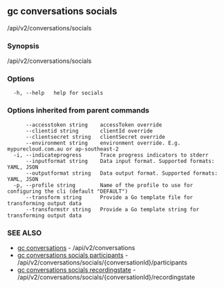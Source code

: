 ## gc conversations socials

/api/v2/conversations/socials

### Synopsis

/api/v2/conversations/socials

### Options

```
  -h, --help   help for socials
```

### Options inherited from parent commands

```
      --accesstoken string    accessToken override
      --clientid string       clientId override
      --clientsecret string   clientSecret override
      --environment string    environment override. E.g. mypurecloud.com.au or ap-southeast-2
  -i, --indicateprogress      Trace progress indicators to stderr
      --inputformat string    Data input format. Supported formats: YAML, JSON
      --outputformat string   Data output format. Supported formats: YAML, JSON
  -p, --profile string        Name of the profile to use for configuring the cli (default "DEFAULT")
      --transform string      Provide a Go template file for transforming output data
      --transformstr string   Provide a Go template string for transforming output data
```

### SEE ALSO

* [gc conversations](gc_conversations.html)	 - /api/v2/conversations
* [gc conversations socials participants](gc_conversations_socials_participants.html)	 - /api/v2/conversations/socials/{conversationId}/participants
* [gc conversations socials recordingstate](gc_conversations_socials_recordingstate.html)	 - /api/v2/conversations/socials/{conversationId}/recordingstate



